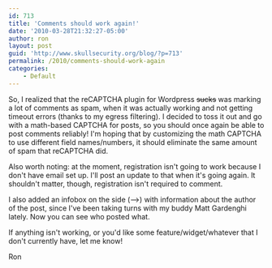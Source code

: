 ```yaml
---
id: 713
title: 'Comments should work again!'
date: '2010-03-28T21:32:27-05:00'
author: ron
layout: post
guid: 'http://www.skullsecurity.org/blog/?p=713'
permalink: /2010/comments-should-work-again
categories:
    - Default
---
```


So, I realized that the reCAPTCHA plugin for Wordpress <s>sucks</s> was marking a lot of comments as spam, when it was actually working and not getting timeout errors (thanks to my egress filtering). I decided to toss it out and go with a math-based CAPTCHA for posts, so you should once again be able to post comments reliably! I'm hoping that by customizing the math CAPTCHA to use different field names/numbers, it should eliminate the same amount of spam that reCAPTCHA did. 

Also worth noting: at the moment, registration isn't going to work because I don't have email set up. I'll post an update to that when it's going again. It shouldn't matter, though, registration isn't required to comment. 

I also added an infobox on the side (--&gt;) with information about the author of the post, since I've been taking turns with my buddy Matt Gardenghi lately. Now you can see who posted what. 

If anything isn't working, or you'd like some feature/widget/whatever that I don't currently have, let me know! 

Ron
<!--more-->
